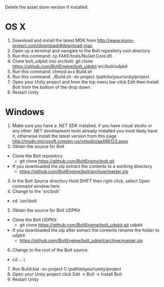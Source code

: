 Delete the asset store version if installed.

# OS X
1. Download and install the latest MDK from http://www.mono-project.com/download/#download-mac
2. Open up a terminal and navigate to the Bolt repository root directory
3. Run this command: cp FAKE/tools/NuGet.Core.dll .
4. Clone bolt_udpkit into src/bolt: git clone https://github.com/BoltEngine/bolt_udpkit src/bolt/udpkit
5. Run this command: chmod a+x Build.sh
6. Run this command: ./Build.sh -ev project /path/to/your/unity/project
7. Open your Unity project and from the top menu bar click Edit then Install Bolt from the bottom of the drop down.
8. Restart Unity

# Windows

1. Make sure you have a .NET SDK installed, if you have visual studio or any other .NET development tools already installed you most likely have it, otherwise install the latest version from this page http://msdn.microsoft.com/en-us/vstudio/aa496123.aspx
2. Obtain the source for Bolt
  * Clone the Bolt repository
    * git clone https://github.com/BoltEngine/bolt.git 
  * If you downloaded the zip extract the contents to a working directory
    * https://github.com/BoltEngine/bolt/archive/master.zip
3. In the Bolt Source directory Hold SHIFT then right click, select Open command window here
4. Change to the 'src\bolt'
  * cd .\src\bolt
5. Obtain the source for Bolt UDPKit
  * Clone the Bolt UDPKit
    * git clone https://github.com/BoltEngine/bolt_udpkit.git udpkit
  * If you downloaded the zip after extract the contents rename the folder to udpkit
    * https://github.com/BoltEngine/bolt_udpkit/archive/master.zip
6. Change to the root of the Bolt source.
  * cd ..\..\
7. Run Build.bat -ev project C:\path\to\your\unity\project
8. Open your Unity project click Edit -> Bolt -> Install Bolt
9. Restart Unity
